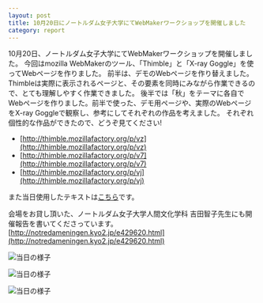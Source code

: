 ```yaml
---
layout: post
title: 10月20日にノートルダム女子大学にてWebMakerワークショップを開催しました
category: report
---
```


10月20日、ノートルダム女子大学にてWebMakerワークショップを開催しました。
今回はmozilla WebMakerのツール、「Thimble」と「X-ray Goggle」を使ってWebページを作りました。
前半は、デモのWebページを作り替えました。Thimbleは実際に表示されるページと、その要素を同時にみながら作業できるので、とても理解しやすく作業できました。
後半では「秋」をテーマに各自でWebページを作りました。前半で使った、デモ用ページや、実際のWebページをX-ray Goggleで観察し、参考にしてそれぞれの作品を考えました。
それぞれ個性的な作品ができたので、どうぞ見てください!

- [http://thimble.mozillafactory.org/p/vz](http://thimble.mozillafactory.org/p/vz)
- [http://thimble.mozillafactory.org/p/v7](http://thimble.mozillafactory.org/p/v7)
- [http://thimble.mozillafactory.org/p/vj](http://thimble.mozillafactory.org/p/vj)

また当日使用したテキストは[こちら](https://gist.github.com/pastak/7036179)です。  

会場をお貸し頂いた、ノートルダム女子大学人間文化学科 吉田智子先生にも開催報告を書いてくださっています。  
[http://notredameningen.kyo2.jp/e429620.html](http://notredameningen.kyo2.jp/e429620.html)

![当日の様子](http://kyokuri.pwsj.org/images/blogs/webmaker-report-2013/1383288_691975790814308_17196195_n.jpg)

![当日の様子](http://kyokuri.pwsj.org/images/blogs/webmaker-report-2013/1377475_691975630814324_1571853568_n.jpg)

![当日の様子](http://kyokuri.pwsj.org/images/blogs/webmaker-report-2013/2555_691975677480986_23331873_n.jpg)
